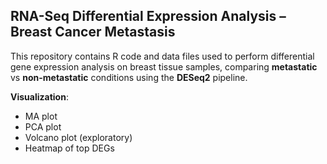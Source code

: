 ## RNA-Seq Differential Expression Analysis – Breast Cancer Metastasis
This repository contains R code and data files used to perform differential gene expression analysis on breast tissue samples, comparing **metastatic** vs **non-metastatic** conditions using the **DESeq2** pipeline.

**Visualization**:
  - MA plot
  - PCA plot
  - Volcano plot (exploratory)
  - Heatmap of top DEGs
